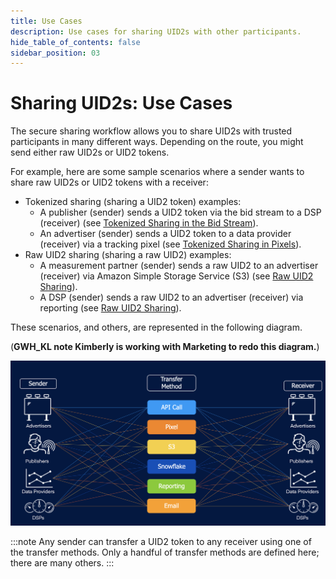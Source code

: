 ```yaml
---
title: Use Cases
description: Use cases for sharing UID2s with other participants.
hide_table_of_contents: false
sidebar_position: 03
---
```


# Sharing UID2s: Use Cases

The secure sharing workflow allows you to share UID2s with trusted participants in many different ways. Depending on the route, you might send either raw UID2s or UID2 tokens.

For example, here are some sample scenarios where a sender wants to share raw UID2s or UID2 tokens with a receiver:

- Tokenized sharing (sharing a UID2 token) examples:
  - A publisher (sender) sends a UID2 token via the bid stream to a DSP (receiver) (see [Tokenized Sharing in the Bid Stream](sharing-tokenized-from-data-bid-stream.md)).
  - An advertiser (sender) sends a UID2 token to a data provider (receiver) via a tracking pixel (see [Tokenized Sharing in Pixels](sharing-tokenized-from-data-pixel.md)).
- Raw UID2 sharing (sharing a raw UID2) examples:
  - A measurement partner (sender) sends a raw UID2 to an advertiser (receiver) via Amazon Simple Storage Service (S3) (see [Raw UID2 Sharing](sharing-raw.md)).
  - A DSP (sender) sends a raw UID2 to an advertiser (receiver) via reporting (see [Raw UID2 Sharing](sharing-raw.md)).

These scenarios, and others, are represented in the following diagram.

(**GWH_KL note Kimberly is working with Marketing to redo this diagram.**)

![Illustration of Sharing Use Cases](images/UID2_Sharing_Diagram_UseCases.png)

:::note
Any sender can transfer a UID2 token to any receiver using one of the transfer methods. Only a handful of transfer methods are defined here; there are many others.
:::
